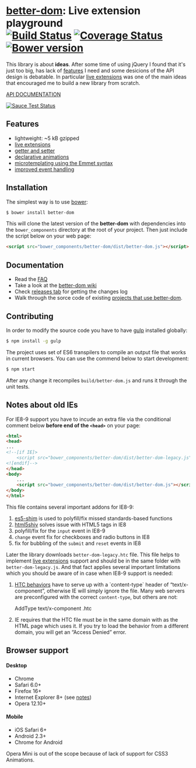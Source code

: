 # [better-dom](https://github.com/chemerisuk/better-dom): Live extension playground<br>[![Build Status][travis-image]][travis-url] [![Coverage Status][coveralls-image]][coveralls-url] [![Bower version][bower-image]][bower-url]

This library is about __ideas__. After some time of using jQuery I found that it's just too big, has lack of [features](#features) I need and some desicions of the API design is debatable. In particular [live extensions](https://github.com/chemerisuk/better-dom/wiki/Live-extensions) was one of the main ideas that encouraged me to build a new library from scratch.

[API DOCUMENTATION](http://chemerisuk.github.io/better-dom/)

[![Sauce Test Status](https://saucelabs.com/browser-matrix/chemerisuk.svg)](https://saucelabs.com/u/chemerisuk)

## Features
* lightweight: ~5 kB gzipped
* [live extensions](https://github.com/chemerisuk/better-dom/wiki/Live-extensions)
* [getter and setter](https://github.com/chemerisuk/better-dom/wiki/Getter-and-setter)
* [declarative animations](https://github.com/chemerisuk/better-dom/wiki/Declarative-animations)
* [microtemplating using the Emmet syntax](https://github.com/chemerisuk/better-dom/wiki/Microtemplating)
* [improved event handling](https://github.com/chemerisuk/better-dom/wiki/Event-handling)

## Installation
The simplest way is to use [bower](http://bower.io/):

```sh
$ bower install better-dom
```

This will clone the latest version of the __better-dom__ with dependencies into the `bower_components` directory at the root of your project. Then just include the script below on your web page:

```html
<script src="bower_components/better-dom/dist/better-dom.js"></script>
```

## Documentation
* Read the [FAQ](https://github.com/chemerisuk/better-dom/wiki/FAQ)
* Take a look at the [better-dom wiki](https://github.com/chemerisuk/better-dom/wiki)
* Check [releases tab](https://github.com/chemerisuk/better-dom/releases) for getting the changes log
* Walk through the sorce code of existing [projects that use better-dom](http://bower.io/search/?q=better-dom).

## Contributing
In order to modify the source code you have to have [gulp](http://gulpjs.com) installed globally:

```sh
$ npm install -g gulp
```

The project uses set of ES6 transpilers to compile an output file that works in current browsers. You can use the commend below to start development: 

```sh
$ npm start
```

After any change it recompiles `build/better-dom.js` and runs it through the unit tests.

## Notes about old IEs
For IE8-9 support you have to incude an extra file via the conditional comment below __before end of the `<head>`__ on your page:

```html
<html>
<head>
...
<!--[if IE]>
    <script src="bower_components/better-dom/dist/better-dom-legacy.js"></script>
<![endif]-->
</head>
<body>
    ...
    <script src="bower_components/better-dom/dist/better-dom.js"></script>
</body>
</html>
```

This file contains several important addons for IE8-9:

1. [es5-shim](https://github.com/kriskowal/es5-shim) is used to polyfill/fix missed standards-based functions
2. [html5shiv](https://github.com/aFarkas/html5shiv) solves issue with HTML5 tags in IE8
3. polyfill/fix for the `input` event in IE8-9
4. `change` event fix for checkboxes and radio buttons in IE8
5. fix for bubbling of the `submit` and `reset` events in IE8

Later the library downloads `better-dom-legacy.htc` file. This file helps to implement [live extensions](https://github.com/chemerisuk/better-dom/wiki/Live-extensions) support and should be in the same folder with `better-dom-legacy.js`. And that fact applies several important limitations which you should be aware of in case when IE8-9 support is needed:

1) [HTC behaviors](http://msdn.microsoft.com/en-us/library/ms531079(v=vs.85).aspx) have to serve up with a `content-type` header of “text/x-component”, otherwise IE will simply ignore the file. Many web servers are preconfigured with the correct `content-type`, but others are not:

    AddType text/x-component .htc

2) IE requires that the HTC file must be in the same domain with as the HTML page which uses it. If you try to load the behavior from a different domain, you will get an “Access Denied” error.

## Browser support
#### Desktop
* Chrome
* Safari 6.0+
* Firefox 16+
* Internet Explorer 8+ (see [notes](#notes-about-old-ies))
* Opera 12.10+

#### Mobile
* iOS Safari 6+
* Android 2.3+
* Chrome for Android

Opera Mini is out of the scope because of lack of support for CSS3 Animations.

[travis-url]: http://travis-ci.org/chemerisuk/better-dom
[travis-image]: http://img.shields.io/travis/chemerisuk/better-dom/master.svg

[coveralls-url]: https://coveralls.io/r/chemerisuk/better-dom
[coveralls-image]: http://img.shields.io/coveralls/chemerisuk/better-dom/master.svg

[bower-url]: https://github.com/chemerisuk/better-dom
[bower-image]: http://img.shields.io/bower/v/better-dom.svg

